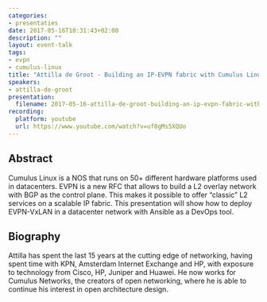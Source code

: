 ```yaml
---
categories:
- presentaties
date: 2017-05-16T10:31:43+02:00
description: ""
layout: event-talk
tags:
- evpn
- cumulus-linux
title: "Attilla de Groot - Building an IP-EVPN fabric with Cumulus Linux"
speakers:
- attilla-de-groot
presentation:
  filename: 2017-05-16-attilla-de-groot-building-an-ip-evpn-fabric-with-cumulus-linux.pdf
recording:
  platform: youtube
  url: https://www.youtube.com/watch?v=uf0gMs5XQUo
---
```


## Abstract

Cumulus Linux is a NOS that runs on 50+ different hardware platforms used in datacenters. EVPN is a new RFC that allows to build a L2 overlay network with BGP as the control plane. This makes it possible to offer “classic” L2 services on a scalable IP fabric. This presentation will show how to deploy EVPN-VxLAN in a datacenter network with Ansible as a DevOps tool.

## Biography

Attilla has spent the last 15 years at the cutting edge of networking, having spent time with KPN, Amsterdam Internet Exchange and HP, with exposure to technology from Cisco, HP, Juniper and Huawei. He now works for Cumulus Networks, the creators of open networking, where he is able to continue his interest in open architecture design.